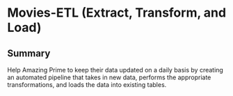 # Movies-ETL (Extract, Transform, and Load)

## Summary
Help Amazing Prime to keep their data updated on a daily basis by creating an automated pipeline that takes in new data, performs the appropriate transformations, and loads the data into existing tables.
